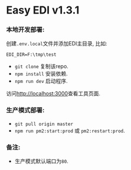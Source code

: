 # Easy EDI v1.3.1

### 本地开发部署:

创建`.env.local`文件并添加EDI主目录, 比如:
```
EDI_DIR=F:\tmp\test
```
- `git clone` 复制该repo.
- `npm install` 安装依赖.
- `npm run dev` 启动程序.

访问[http://localhost:3000](http://localhost:3000)查看工具页面.

### 生产模式部署:
- `git pull origin master`
- `npm run pm2:start:prod` 或 `pm2:restart:prod`.

### 备注:
- 生产模式默认端口为`80`.

